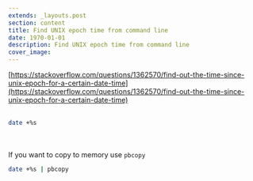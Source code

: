 ```yaml
---
extends: _layouts.post
section: content
title: Find UNIX epoch time from command line
date: 1970-01-01
description: Find UNIX epoch time from command line
cover_image: 
---
```


[https://stackoverflow.com/questions/1362570/find-out-the-time-since-unix-epoch-for-a-certain-date-time](https://stackoverflow.com/questions/1362570/find-out-the-time-since-unix-epoch-for-a-certain-date-time)
<br><br>
```bash
date +%s
```
<br><br>
If you want to copy to memory use `pbcopy`
```bash
date +%s | pbcopy
```